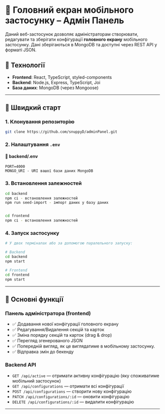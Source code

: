 
# 📱 Головний екран мобільного застосунку – Адмін Панель

Даний веб-застосунок дозволяє адміністраторам створювати, редагувати та зберігати конфігурації **головного екрану** мобільного застосунку. Дані зберігаються в MongoDB та доступні через REST API у форматі JSON.

## 🔧 Технології

- **Frontend**: React, TypeScript, styled-components
- **Backend**: Node.js, Express, TypeScript, Joi
- **База даних**: MongoDB (через Mongoose)

---

## 🚀 Швидкий старт

### 1. Клонування репозиторію

```bash
git clone https://github.com/snuppyD/adminPanel.git
```

### 2. Налаштування `.env`

#### 📁 backend/.env

```env
PORT=4000
MONGO_URI - URI вашої бази даних MongoDB
```


### 3. Встановлення залежностей

```bash
cd backend
npm сі - встановлення залежностей
npm run seed-import - імпорт даних у базу даних
```

```bash

cd frontend
npm сі - встановлення залежностей
```


### 4. Запуск застосунку

```bash
# У двох терміналах або за допомогою паралельного запуску:

# Backend
cd backend
npm start

# Frontend
cd frontend
npm start
```

---

## 🧩 Основні функції

### Панель адміністратора (frontend)

- ✅ Додавання нової конфігурації головного екрану
- ✅ Редагування/Видалення секцій та карток
- ✅ Зміна порядку секцій та карток (drag & drop)
- ✅ Перегляд згенерованого JSON
- ✅ Попередній вигляд, як це виглядатиме в мобільному застосунку.
- ✅ Відправка змін до бекенду

### Backend API

- `GET /api/active` — отримати активну конфігурацію (яку споживатиме мобільний застосунок)
- `GET /api/configurations` — отримати всі конфігурації
- `POST /api/configurations` — створити нову конфігурацію
- `PATCH /api/configurations/:id` — оновити конфігурацію
- `DELETE /api/configurations/:id` — видалити конфігурацію

---



